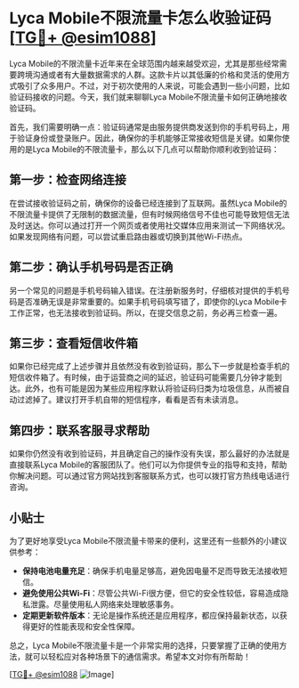 # Lyca Mobile不限流量卡怎么收验证码[[TG💪+ @esim1088](https://t.me/s/esim1088)]

Lyca Mobile的不限流量卡近年来在全球范围内越来越受欢迎，尤其是那些经常需要跨境沟通或者有大量数据需求的人群。这款卡片以其低廉的价格和灵活的使用方式吸引了众多用户。不过，对于初次使用的人来说，可能会遇到一些小问题，比如验证码接收的问题。今天，我们就来聊聊Lyca Mobile不限流量卡如何正确地接收验证码。

首先，我们需要明确一点：验证码通常是由服务提供商发送到你的手机号码上，用于验证身份或登录账户。因此，确保你的手机能够正常接收短信是关键。如果你使用的是Lyca Mobile的不限流量卡，那么以下几点可以帮助你顺利收到验证码：

## 第一步：检查网络连接

在尝试接收验证码之前，确保你的设备已经连接到了互联网。虽然Lyca Mobile的不限流量卡提供了无限制的数据流量，但有时候网络信号不佳也可能导致短信无法及时送达。你可以通过打开一个网页或者使用社交媒体应用来测试一下网络状况。如果发现网络有问题，可以尝试重启路由器或切换到其他Wi-Fi热点。

## 第二步：确认手机号码是否正确

另一个常见的问题是手机号码输入错误。在注册新服务时，仔细核对提供的手机号码是否准确无误是非常重要的。如果手机号码填写错了，即使你的Lyca Mobile卡工作正常，也无法接收到验证码。所以，在提交信息之前，务必再三检查一遍。

## 第三步：查看短信收件箱

如果你已经完成了上述步骤并且依然没有收到验证码，那么下一步就是检查手机的短信收件箱了。有时候，由于运营商之间的延迟，验证码可能需要几分钟才能到达。此外，也有可能是因为某些应用程序默认将验证码归类为垃圾信息，从而被自动过滤掉了。建议打开手机自带的短信程序，看看是否有未读消息。

## 第四步：联系客服寻求帮助

如果你仍然没有收到验证码，并且确定自己的操作没有失误，那么最好的办法就是直接联系Lyca Mobile的客服团队了。他们可以为你提供专业的指导和支持，帮助你解决问题。可以通过官方网站找到客服联系方式，也可以拨打官方热线电话进行咨询。

## 小贴士

为了更好地享受Lyca Mobile不限流量卡带来的便利，这里还有一些额外的小建议供参考：

- **保持电池电量充足**：确保手机电量足够高，避免因电量不足而导致无法接收短信。
- **避免使用公共Wi-Fi**：尽管公共Wi-Fi很方便，但它的安全性较低，容易造成隐私泄露。尽量使用私人网络来处理敏感事务。
- **定期更新软件版本**：无论是操作系统还是应用程序，都应保持最新状态，以获得更好的性能表现和安全性保障。

总之，Lyca Mobile不限流量卡是一个非常实用的选择，只要掌握了正确的使用方法，就可以轻松应对各种场景下的通信需求。希望本文对你有所帮助！

[[TG💪+ @esim1088](https://t.me/s/esim1088) ![Image](https://i.postimg.cc/4NQfJmqS/Snipaste-2025-05-13-00-14-12.png)]